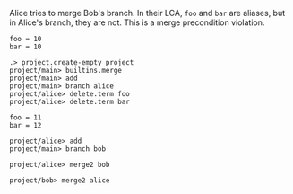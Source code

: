 Alice tries to merge Bob's branch. In their LCA, `foo` and `bar` are aliases, but in Alice's branch, they are not. This
is a merge precondition violation.

```unison
foo = 10
bar = 10
```

```ucm
.> project.create-empty project
project/main> builtins.merge
project/main> add
project/main> branch alice
project/alice> delete.term foo
project/alice> delete.term bar
```

```unison
foo = 11
bar = 12
```

```ucm
project/alice> add
project/main> branch bob
```

```ucm:error
project/alice> merge2 bob
```

```ucm:error
project/bob> merge2 alice
```
